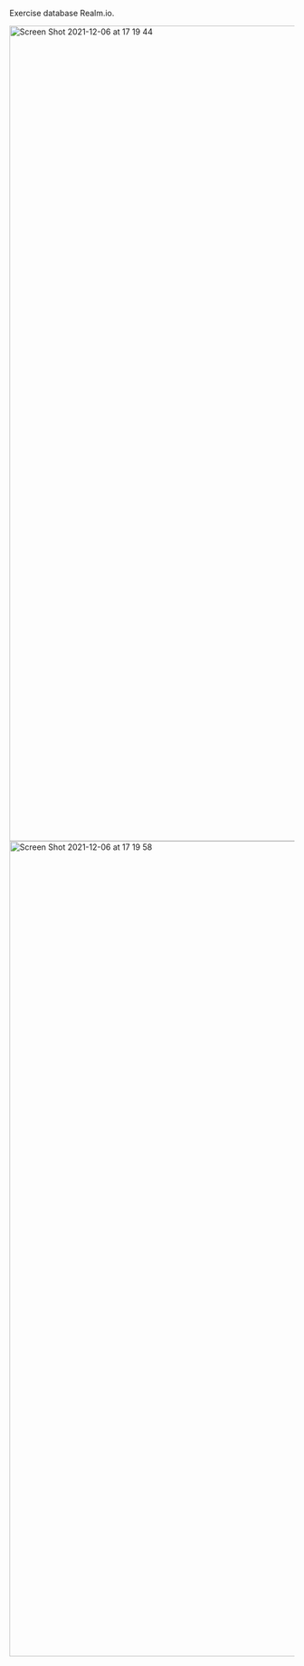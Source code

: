 Exercise database Realm.io.

<img width="1440" alt="Screen Shot 2021-12-06 at 17 19 44" src="https://user-images.githubusercontent.com/49111480/144823916-5dd81ba3-6a90-4327-b29d-4b27164792b5.png">

<img width="1440" alt="Screen Shot 2021-12-06 at 17 19 58" src="https://user-images.githubusercontent.com/49111480/144823926-9089be61-4165-451a-bbee-68ea78b07a8c.png">
